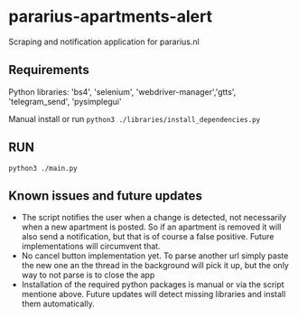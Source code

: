 # pararius-apartments-alert
Scraping and notification application for pararius.nl

## Requirements
Python libraries: 'bs4', 'selenium', 'webdriver-manager','gtts', 'telegram_send', 'pysimplegui'

Manual install or run 
`python3 ./libraries/install_dependencies.py`

## RUN
`python3 ./main.py`

## Known issues and future updates
- The script notifies the user when a change is detected, not necessarily when a new apartment is posted. So if an apartment is removed it will also send a notification, but that is of course a false positive. Future implementations will circumvent that.
- No cancel button implementation yet. To parse another url simply paste the new one an the thread in the background will pick it up, but the only way to not parse is to close the app
- Installation of the required python packages is manual or via the script mentione above. Future updates will detect missing libraries and install them automatically.
    


